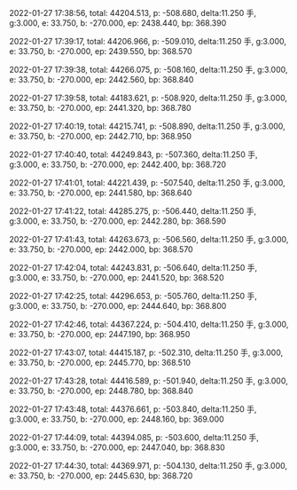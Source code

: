 2022-01-27 17:38:56, total: 44204.513, p: -508.680, delta:11.250 手, g:3.000, e: 33.750, b: -270.000, ep: 2438.440, bp: 368.390

2022-01-27 17:39:17, total: 44206.966, p: -509.010, delta:11.250 手, g:3.000, e: 33.750, b: -270.000, ep: 2439.550, bp: 368.570

2022-01-27 17:39:38, total: 44266.075, p: -508.160, delta:11.250 手, g:3.000, e: 33.750, b: -270.000, ep: 2442.560, bp: 368.840

2022-01-27 17:39:58, total: 44183.621, p: -508.920, delta:11.250 手, g:3.000, e: 33.750, b: -270.000, ep: 2441.320, bp: 368.780

2022-01-27 17:40:19, total: 44215.741, p: -508.890, delta:11.250 手, g:3.000, e: 33.750, b: -270.000, ep: 2442.710, bp: 368.950

2022-01-27 17:40:40, total: 44249.843, p: -507.360, delta:11.250 手, g:3.000, e: 33.750, b: -270.000, ep: 2442.400, bp: 368.720

2022-01-27 17:41:01, total: 44221.439, p: -507.540, delta:11.250 手, g:3.000, e: 33.750, b: -270.000, ep: 2441.580, bp: 368.640

2022-01-27 17:41:22, total: 44285.275, p: -506.440, delta:11.250 手, g:3.000, e: 33.750, b: -270.000, ep: 2442.280, bp: 368.590

2022-01-27 17:41:43, total: 44263.673, p: -506.560, delta:11.250 手, g:3.000, e: 33.750, b: -270.000, ep: 2442.000, bp: 368.570

2022-01-27 17:42:04, total: 44243.831, p: -506.640, delta:11.250 手, g:3.000, e: 33.750, b: -270.000, ep: 2441.520, bp: 368.520

2022-01-27 17:42:25, total: 44296.653, p: -505.760, delta:11.250 手, g:3.000, e: 33.750, b: -270.000, ep: 2444.640, bp: 368.800

2022-01-27 17:42:46, total: 44367.224, p: -504.410, delta:11.250 手, g:3.000, e: 33.750, b: -270.000, ep: 2447.190, bp: 368.950

2022-01-27 17:43:07, total: 44415.187, p: -502.310, delta:11.250 手, g:3.000, e: 33.750, b: -270.000, ep: 2445.770, bp: 368.510

2022-01-27 17:43:28, total: 44416.589, p: -501.940, delta:11.250 手, g:3.000, e: 33.750, b: -270.000, ep: 2448.780, bp: 368.840

2022-01-27 17:43:48, total: 44376.661, p: -503.840, delta:11.250 手, g:3.000, e: 33.750, b: -270.000, ep: 2448.160, bp: 369.000

2022-01-27 17:44:09, total: 44394.085, p: -503.600, delta:11.250 手, g:3.000, e: 33.750, b: -270.000, ep: 2447.040, bp: 368.830

2022-01-27 17:44:30, total: 44369.971, p: -504.130, delta:11.250 手, g:3.000, e: 33.750, b: -270.000, ep: 2445.630, bp: 368.720